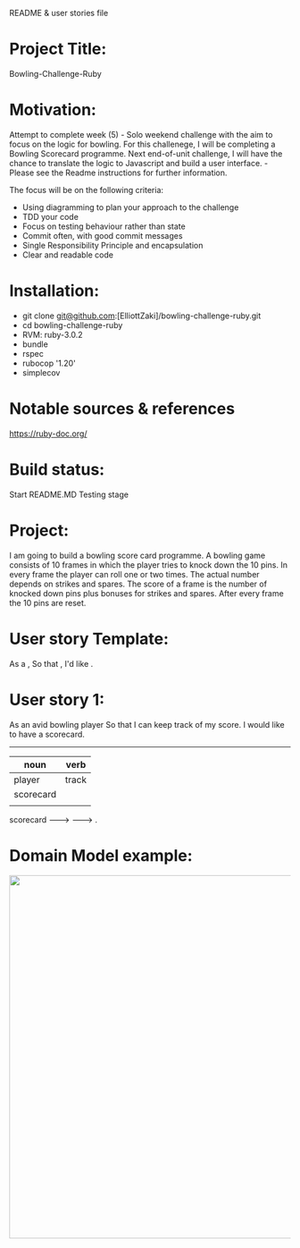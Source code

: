 README & user stories file

# Project Title:
Bowling-Challenge-Ruby

# Motivation: 
Attempt to complete week (5) - Solo weekend challenge with the aim to focus on the logic for bowling. For this challenege, I will be completing a Bowling Scorecard programme. Next end-of-unit challenge, I will have the chance to translate the logic to Javascript and build a user interface. - Please see the Readme instructions for further information.

The focus will be on the following criteria:
* Using diagramming to plan your approach to the challenge
* TDD your code
* Focus on testing behaviour rather than state
* Commit often, with good commit messages
* Single Responsibility Principle and encapsulation
* Clear and readable code

# Installation:
- git clone git@github.com:[ElliottZaki]/bowling-challenge-ruby.git
- cd bowling-challenge-ruby
- RVM: ruby-3.0.2
- bundle
- rspec 
- rubocop '1.20'
- simplecov

# Notable sources & references
https://ruby-doc.org/

# Build status:
Start
README.MD
Testing stage

# Project:
I am going to build a bowling score card programme. A bowling game consists of 10 frames in which the player tries to knock down the 10 pins. In every frame the player can roll one or two times. The actual number depends on strikes and spares. The score of a frame is the number of knocked down pins plus bonuses for strikes and spares. After every frame the 10 pins are reset.

# User story Template:
As a <Stakeholder>,
So that <Motivation>,
I'd like <Task>.

# User story 1:
As an avid bowling player
So that I can keep track of my score.
I would like to have a scorecard.
____________________
noun     |   verb
---------|----------
player   | track
scorecard|  
         |  

scorecard --->  ---> .

# Domain Model example:
<div align="center">
  <img src="public/Domain Model - Bowling_Scoreboard.jpg" width="650">
</div>





